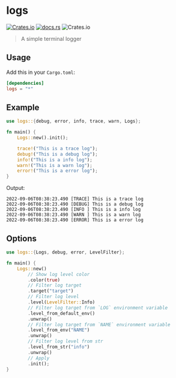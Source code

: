 
# logs

[![Crates.io](https://img.shields.io/crates/v/logs.svg?style=flat-square)](https://crates.io/crates/logs)
[![docs.rs](https://img.shields.io/badge/docs-rs-informational.svg?style=flat-square)](https://docs.rs/logs)
![Crates.io](https://img.shields.io/crates/l/logs?style=flat-square)


> A simple terminal logger

## Usage

Add this in your `Cargo.toml`:

```toml
[dependencies]
logs = "*"
```

## Example
 
```rust
use logs::{debug, error, info, trace, warn, Logs};

fn main() {
    Logs::new().init();

    trace!("This is a trace log");
    debug!("This is a debug log");
    info!("This is a info log");
    warn!("This is a warn log");
    error!("This is a error log");
}
```

Output:

```
2022-09-06T08:38:23.490 [TRACE] This is a trace log
2022-09-06T08:38:23.490 [DEBUG] This is a debug log
2022-09-06T08:38:23.490 [INFO ] This is a info log
2022-09-06T08:38:23.490 [WARN ] This is a warn log
2022-09-06T08:38:23.490 [ERROR] This is a error log
```

## Options

```rust
use logs::{Logs, debug, error, LevelFilter};

fn main() {
    Logs::new()
        // Show log level color
        .color(true)
        // Filter log target
        .target("target")
        // Filter log level
        .level(LevelFilter::Info)
        // Filter log target from `LOG` environment variable
        .level_from_default_env()
        .unwrap()
        // Filter log target from `NAME` environment variable
        .level_from_env("NAME")
        .unwrap()
        // Filter log level from str
        .level_from_str("info")
        .unwrap()
        // Apply
        .init();
}

```
